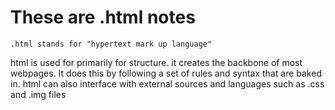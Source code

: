 # These are .html notes

    .html stands for "hypertext mark up language" 
html is used for primarily for structure.
it creates the backbone of most webpages.
It does this by following a set of rules and syntax that are baked in.
html can also interface with external sources and languages such as .css and .img files
